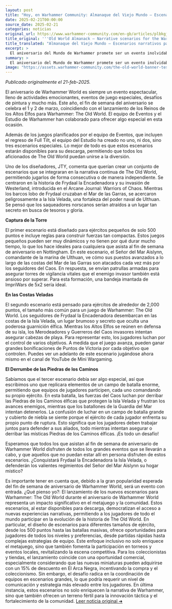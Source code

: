 ```yaml
---
layout: post
title: "Hoy, en Warhammer Community: Almanaque del Viejo Mundo – Escenarios narrativos para el aniversario del Mundo de Warhammer - Comunidad Warhammer"
date: 2025-02-21T00:00:00
source_date: 2025-02-21
categories: noticias
original_url: https://www.warhammer-community.com/en-gb/articles/plbkgjgd/old-world-almanack-narrative-scenarios-for-the-warhammer-world-anniversary/
title_original: '''Old World Almanack – Narrative scenarios for the Warhammer World Anniversary - Warhammer Community'''
title_translated: "Almanaque del Viejo Mundo – Escenarios narrativos para el aniversario del Mundo de Warhammer - Comunidad Warhammer"
excerpt: >
  El aniversario del Mundo de Warhammer promete ser un evento inolvidable, lleno de emocionantes actividades y desafíos de pintura. Este año, el fin de semana del 1 y 2 de marzo, coincide con el lanzamiento de los Reinos de los Altos Elfos para Warhammer: The Old World. Para celebrar, el equipo de eventos y el estudio de Warhammer han creado tres escenarios narrativos especiales que se podrán descargar, permitiendo a todos los aficionados del Viejo Mundo unirse a la diversión. Desde batallas en pequeñas torres hasta enfrentamientos épicos en la Isla Velada, estos escenarios ofrecen una experiencia única que no te querrás perder.
summary: >
  El aniversario del Mundo de Warhammer promete ser un evento inolvidable, lleno de emocionantes actividades y desafíos de pintura. Este año, el fin de semana del 1 y 2 de marzo, coincide con el lanzamiento de los Reinos de los Altos Elfos para Warhammer: The Old World. Para celebrar, el equipo de eventos y el estudio de Warhammer han creado tres escenarios narrativos especiales que se podrán descargar, permitiendo a todos los aficionados del Viejo Mundo unirse a la diversión. Desde batallas en pequeñas torres hasta enfrentamientos épicos en la Isla Velada, estos escenarios ofrecen una experiencia única que no te querrás perder.
image: "https://assets.warhammer-community.com/the-old-world-banner-test.jpg"
---
```


*Publicado originalmente el 21-feb-2025.*

El aniversario de Warhammer World es siempre un evento espectacular, lleno de actividades emocionantes, eventos de juego especiales, desafíos de pintura y mucho más. Este año, el fin de semana del aniversario se celebra el 1 y 2 de marzo, coincidiendo con el lanzamiento de los Reinos de los Altos Elfos para Warhammer: The Old World. El equipo de Eventos y el Estudio de Warhammer han colaborado para ofrecer algo especial en esta ocasión.

Además de los juegos planificados por el equipo de Eventos, que incluyen el regreso de Full Tilt, el equipo del Estudio ha creado no uno, ni dos, sino tres escenarios especiales. Lo mejor de todo es que estos escenarios estarán disponibles para su descarga, permitiendo que todos los aficionados de The Old World puedan unirse a la diversión.

Uno de los diseñadores, JTY, comenta que querían crear un conjunto de escenarios que se integraran en la narrativa continua de The Old World, permitiendo jugarlos de forma consecutiva o de manera independiente. Se centraron en la historia de Frydaal la Encadenadora y su invasión de Westerland, introducida en el Arcane Journal: Warriors of Chaos. Mientras los barcos lobo de Frydaal cruzaban el Mar de las Garras, se acercaron peligrosamente a la Isla Velada, una fortaleza del poder naval de Ulthuan. Se pensó que los saqueadores norscanos serían atraídos a un lugar tan secreto en busca de tesoros y gloria.

**Captura de la Torre**

El primer escenario está diseñado para ejércitos pequeños de solo 500 puntos e incluye reglas para construir fuerzas tan compactas. Estos juegos pequeños pueden ser muy dinámicos y no tienen por qué durar mucho tiempo, lo que los hace ideales para cualquiera que asista al fin de semana de aniversario en Nottingham. En este escenario, el Señor del Mar Aislynn, comandante de la marina de Ulthuan, ve cómo sus puestos avanzados a lo largo de las costas del Mar de las Garras son atacados cada vez más por los seguidores del Caos. En respuesta, se envían patrullas armadas para asegurar torres de vigilancia vitales que el enemigo invasor también está ansioso por superar. Para esta formación, una bandeja imantada de ImpriWars de 5x2 sería ideal.

**En las Costas Veladas**

El segundo escenario está pensado para ejércitos de alrededor de 2,000 puntos, el tamaño más común para un juego de Warhammer: The Old World. Los seguidores de Frydaal la Encadenadora desembarcan en las costas de la Isla Velada, un lugar brumoso y secreto que oculta una poderosa guarnición élfica. Mientras los Altos Elfos se reúnen en defensa de su isla, los Merodeadores y Guerreros del Caos invasores intentan asegurar cabezas de playa. Para representar esto, los jugadores luchan por el control de varios objetivos. A medida que el juego avanza, pueden ganar grandes bonificaciones de Puntos de Victoria por cada objetivo que controlen. Puedes ver un adelanto de este escenario jugándose ahora mismo en el canal de YouTube de Mini Wargaming.

**El Derrumbe de las Piedras de los Caminos**

Sabíamos que el tercer escenario debía ser algo especial, así que escribimos uno que replicara elementos de un campo de batalla enorme, permitiendo que equipos de jugadores participen, cada uno comandando su propio ejército. En esta batalla, las fuerzas del Caos luchan por derribar las Piedras de los Caminos élficas que protegen la Isla Velada y frustran los avances enemigos, mientras que los batallones de la Guardia del Mar intentan detenerlos. La confusión de luchar en un campo de batalla grande y cubierto de niebla se siente porque el ejército de cada jugador enfrenta su propio punto de ruptura. Esto significa que los jugadores deben trabajar juntos para defender a sus aliados, todo mientras intentan asegurar o derribar las místicas Piedras de los Caminos élficas. ¡Es todo un desafío!

Esperamos que todos los que asistan al fin de semana de aniversario de Warhammer World disfruten de todos los grandes eventos que se llevarán a cabo, y que aquellos que no puedan estar allí en persona disfruten de estos escenarios. ¿Conquistará Frydaal la Encadenadora la Isla Velada, o defenderán los valientes regimientos del Señor del Mar Aislynn su hogar místico?

Es importante tener en cuenta que, debido a la gran popularidad esperada del fin de semana de aniversario de Warhammer World, será un evento con entrada.
¿Qué pienso yo?: El lanzamiento de los nuevos escenarios para Warhammer: The Old World durante el aniversario de Warhammer World representa un impacto significativo en el metajuego y la comunidad. Estos escenarios, al estar disponibles para descarga, democratizan el acceso a nuevas experiencias narrativas, permitiendo a los jugadores de todo el mundo participar en la evolución de la historia de The Old World. En particular, el diseño de escenarios para diferentes tamaños de ejército, desde los 500 puntos hasta las batallas masivas, ofrece oportunidades para jugadores de todos los niveles y preferencias, desde partidas rápidas hasta complejas estrategias de equipo. Este enfoque inclusivo no solo enriquece el metajuego, sino que también fomenta la participación en torneos y eventos locales, revitalizando la escena competitiva. Para los coleccionistas y tiendas, el lanzamiento coincide con una oportunidad comercial, especialmente considerando que las nuevas miniaturas pueden adquirirse con un 15% de descuento en El Arca Negra, incentivando la compra y el coleccionismo. Sin embargo, el desafío radica en la coordinación de equipos en escenarios grandes, lo que podría requerir un nivel de comunicación y estrategia más elevado entre los jugadores. En última instancia, estos escenarios no solo enriquecen la narrativa de Warhammer, sino que también ofrecen un terreno fértil para la innovación táctica y el fortalecimiento de la comunidad.
[Leer noticia original ➜](https://www.warhammer-community.com/en-gb/articles/plbkgjgd/old-world-almanack-narrative-scenarios-for-the-warhammer-world-anniversary/)
